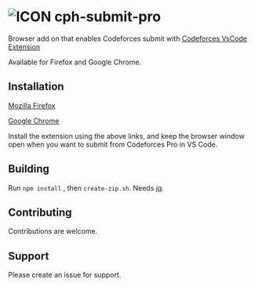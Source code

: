 # ![ICON](icon-48.png) cph-submit-pro

Browser add on that enables Codeforces submit with [Codeforces VsCode Extension](https://github.com/codewithsathya/vscode-codeforces)

Available for Firefox and Google Chrome.

## Installation

[Mozilla Firefox](https://addons.mozilla.org/en-US/firefox/addon/cph-submit/)

[Google Chrome](https://chromewebstore.google.com/detail/cph-submit/ekplnobooikgpdbobcciehbhcmlklgnc)

Install the extension using the above links, and keep the browser window open when you want to submit from Codeforces Pro in VS Code.

## Building

Run `npm install` , then `create-zip.sh`. Needs [jq](https://jqlang.github.io/jq/download/).

## Contributing

Contributions are welcome.

## Support

Please create an issue for support.
